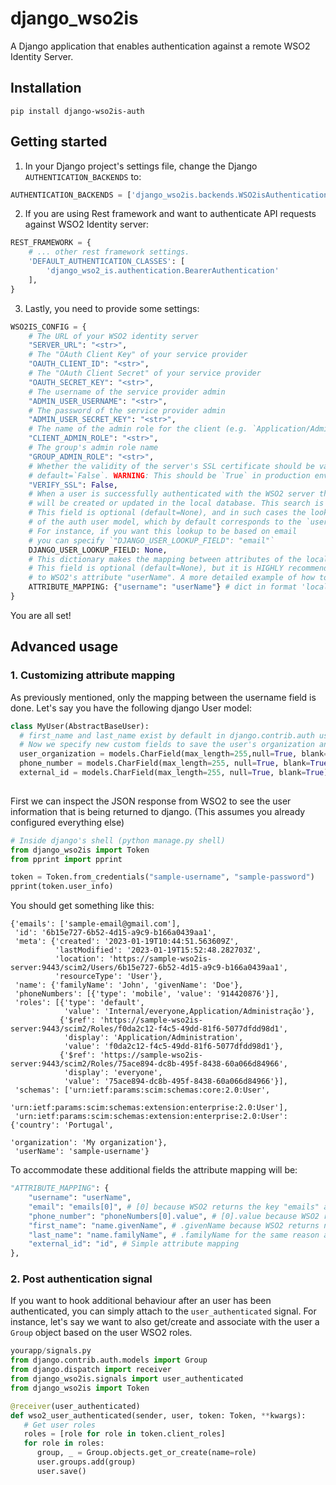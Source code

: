 # django_wso2is
A Django application that enables authentication against a remote WSO2 Identity Server.

## Installation
`pip install django-wso2is-auth`

## Getting started
1. In your Django project's settings file, change the Django `AUTHENTICATION_BACKENDS` to:

```python
AUTHENTICATION_BACKENDS = ['django_wso2is.backends.WSO2isAuthenticationBackend',]
```

2. If you are using Rest framework and want to authenticate API requests against WSO2 Identity server:
```python
REST_FRAMEWORK = {
    # ... other rest framework settings.
    'DEFAULT_AUTHENTICATION_CLASSES': [
        'django_wso2_is.authentication.BearerAuthentication'
    ],
}
```

3. Lastly, you need to provide some settings:
```python
WSO2IS_CONFIG = {
    # The URL of your WSO2 identity server
    "SERVER_URL": "<str>",
    # The "OAuth Client Key" of your service provider
    "OAUTH_CLIENT_ID": "<str>",
    # The "OAuth Client Secret" of your service provider
    "OAUTH_SECRET_KEY": "<str>",
    # The username of the service provider admin
    "ADMIN_USER_USERNAME": "<str>",
    # The password of the service provider admin
    "ADMIN_USER_SECRET_KEY": "<str>",
    # The name of the admin role for the client (e.g. `Application/Administration`)
    "CLIENT_ADMIN_ROLE": "<str>",
    # The group's admin role name
    "GROUP_ADMIN_ROLE": "<str>",
    # Whether the validity of the server's SSL certificate should be validated.
    # default=`False`. WARNING: This should be `True` in production environments.
    "VERIFY_SSL": False,
    # When a user is successfully authenticated with the WSO2 server this user
    # will be created or updated in the local database. This search is based on `DJANGO_USER_LOOKUP_FIELD`. 
    # This field is optional (default=None), and in such cases the lookup is performed based on the `USERNAME` field
    # of the auth user model, which by default corresponds to the `username` field. 
    # For instance, if you want this lookup to be based on email 
    # you can specify `"DJANGO_USER_LOOKUP_FIELD": "email"`
    DJANGO_USER_LOOKUP_FIELD: None,
    # This dictionary makes the mapping between attributes of the local user with attributes of the remote user.
    # This field is optional (default=None), but it is HIGHLY recommended you customize it. By default only `username` get's mapped
    # to WSO2's attribute "userName". A more detailed example of how to customize this field will be presented below.
    ATTRIBUTE_MAPPING: {"username": "userName"} # dict in format 'local_attribute' : 'remote_attribute'
}
```

You are all set!

## Advanced usage

### 1. Customizing attribute mapping
As previously mentioned, only the mapping between the username field is done. Let's say you have the following django User model:
```python
class MyUser(AbstractBaseUser):
  # first_name and last_name exist by default in django.contrib.auth user model
  # Now we specify new custom fields to save the user's organization and phone number from WSO2 identity server
  user_organization = models.CharField(max_length=255,null=True, blank=True)
  phone_number = models.CharField(max_length=255, null=True, blank=True)
  external_id = models.CharField(max_length=255, null=True, blank=True)
  
```
First we can inspect the JSON response from WSO2 to see the user information that is being returned to django. (This assumes you already configured everything else)
```python
# Inside django's shell (python manage.py shell)
from django_wso2is import Token
from pprint import pprint

token = Token.from_credentials("sample-username", "sample-password")
pprint(token.user_info)
```
You should get something like this:
```
{'emails': ['sample-email@gmail.com'],
 'id': '6b15e727-6b52-4d15-a9c9-b166a0439aa1',
 'meta': {'created': '2023-01-19T10:44:51.563609Z',
          'lastModified': '2023-01-19T15:52:48.282703Z',
          'location': 'https://sample-wso2is-server:9443/scim2/Users/6b15e727-6b52-4d15-a9c9-b166a0439aa1',
          'resourceType': 'User'},
 'name': {'familyName': 'John', 'givenName': 'Doe'},
 'phoneNumbers': [{'type': 'mobile', 'value': '914420876'}],
 'roles': [{'type': 'default',
            'value': 'Internal/everyone,Application/Administração'},
           {'$ref': 'https://sample-wso2is-server:9443/scim2/Roles/f0da2c12-f4c5-49dd-81f6-5077dfdd98d1',
            'display': 'Application/Administration',
            'value': 'f0da2c12-f4c5-49dd-81f6-5077dfdd98d1'},
           {'$ref': 'https://sample-wso2is-server:9443/scim2/Roles/75ace894-dc8b-495f-8438-60a066d84966',
            'display': 'everyone',
            'value': '75ace894-dc8b-495f-8438-60a066d84966'}],
 'schemas': ['urn:ietf:params:scim:schemas:core:2.0:User',
             'urn:ietf:params:scim:schemas:extension:enterprise:2.0:User'],
 'urn:ietf:params:scim:schemas:extension:enterprise:2.0:User': {'country': 'Portugal',
                                                                'organization': 'My organization'},
 'userName': 'sample-username'}
```
To accommodate these additional fields the attribute mapping will be: 
```python
"ATTRIBUTE_MAPPING": {
    "username": "userName",
    "email": "emails[0]", # [0] because WSO2 returns the key "emails" as a list
    "phone_number": "phoneNumbers[0].value", # [0].value because WSO2 returns the key "phoneNumbers" as a list of objects with key "value"
    "first_name": "name.givenName", # .givenName because WSO2 returns nested "name" object
    "last_name": "name.familyName", # .familyName for the same reason as before
    "external_id": "id", # Simple attribute mapping
},
```

### 2. Post authentication signal
If you want to hook additional behaviour after an user has been authenticated, you can simply attach to the `user_authenticated` signal. For instance, let's say we want to also get/create and associate with the user a `Group` object based on the user WSO2 roles.

```python
yourapp/signals.py
from django.contrib.auth.models import Group
from django.dispatch import receiver
from django_wso2is.signals import user_authenticated
from django_wso2is import Token

@receiver(user_authenticated)
def wso2_user_authenticated(sender, user, token: Token, **kwargs):
   # Get user roles
   roles = [role for role in token.client_roles]
   for role in roles:
      group, _ = Group.objects.get_or_create(name=role)
      user.groups.add(group)
      user.save()
       
```

